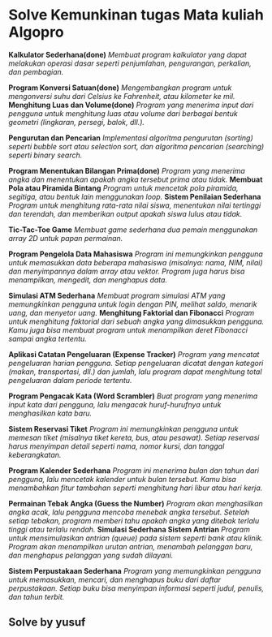 # Solve Kemunkinan tugas Mata kuliah Algopro

**Kalkulator Sederhana(done)**
*Membuat program kalkulator yang dapat melakukan operasi dasar seperti penjumlahan, pengurangan, perkalian, dan pembagian.*

**Program Konversi Satuan(done)**
*Mengembangkan program untuk mengonversi suhu dari Celsius ke Fahrenheit, atau kilometer ke mil.*
**Menghitung Luas dan Volume(done)**
*Program yang menerima input dari pengguna untuk menghitung luas atau volume dari berbagai bentuk geometri (lingkaran, persegi, balok, dll.).*

**Pengurutan dan Pencarian**
*Implementasi algoritma pengurutan (sorting) seperti bubble sort atau selection sort, dan algoritma pencarian (searching) seperti binary search.*

**Program Menentukan Bilangan Prima(done)**
*Program yang menerima angka dan menentukan apakah angka tersebut prima atau tidak.*
**Membuat Pola atau Piramida Bintang**
*Program untuk mencetak pola piramida, segitiga, atau bentuk lain menggunakan loop.*
**Sistem Penilaian Sederhana**
*Program untuk menghitung rata-rata nilai siswa, menentukan nilai tertinggi dan terendah, dan memberikan output apakah siswa lulus atau tidak.*

**Tic-Tac-Toe Game**
*Membuat game sederhana dua pemain menggunakan array 2D untuk papan permainan.*


**Program Pengelola Data Mahasiswa**
*Program ini memungkinkan pengguna untuk memasukkan data beberapa mahasiswa (misalnya: nama, NIM, nilai) dan menyimpannya dalam array atau vektor. Program juga harus bisa menampilkan, mengedit, dan menghapus data.*

**Simulasi ATM Sederhana**
*Membuat program simulasi ATM yang memungkinkan pengguna untuk login dengan PIN, melihat saldo, menarik uang, dan menyetor uang.*
**Menghitung Faktorial dan Fibonacci**
*Program untuk menghitung faktorial dari sebuah angka yang dimasukkan pengguna. Kamu juga bisa membuat program untuk menampilkan deret Fibonacci sampai angka tertentu.*

**Aplikasi Catatan Pengeluaran (Expense Tracker)**
*Program yang mencatat pengeluaran harian pengguna. Setiap pengeluaran dicatat dengan kategori (makan, transportasi, dll.) dan jumlah, lalu program dapat menghitung total pengeluaran dalam periode tertentu.*

**Program Pengacak Kata (Word Scrambler)**
*Buat program yang menerima input kata dari pengguna, lalu mengacak huruf-hurufnya untuk menghasilkan kata baru.*

**Sistem Reservasi Tiket**
*Program ini memungkinkan pengguna untuk memesan tiket (misalnya tiket kereta, bus, atau pesawat). Setiap reservasi harus menyimpan detail seperti nama, nomor kursi, dan tanggal keberangkatan.*

**Program Kalender Sederhana**
*Program ini menerima bulan dan tahun dari pengguna, lalu mencetak kalender untuk bulan tersebut. Kamu bisa menambahkan fitur tambahan seperti menghitung hari libur atau hari kerja.*

**Permainan Tebak Angka (Guess the Number)**
*Program akan menghasilkan angka acak, lalu pengguna mencoba menebak angka tersebut. Setelah setiap tebakan, program memberi tahu apakah angka yang ditebak terlalu tinggi atau terlalu rendah.*
**Simulasi Sederhana Sistem Antrian**
*Program untuk mensimulasikan antrian (queue) pada sistem seperti bank atau klinik. Program akan menampilkan urutan antrian, menambah pelanggan baru, dan menghapus pelanggan yang sudah dilayani.*

**Sistem Perpustakaan Sederhana**
*Program yang memungkinkan pengguna untuk memasukkan, mencari, dan menghapus buku dari daftar perpustakaan. Setiap buku bisa menyimpan informasi seperti judul, penulis, dan tahun terbit.*



## Solve by yusuf